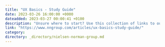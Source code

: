 ```yaml
---
title: "UX Basics - Study Guide"
date: 2023-03-26 16:00:00 +0000
dateadded: 2023-03-27 00:00:41 +0100
description: "Unsure where to start? Use this collection of links to our articles and videos to learn more about the basics of user experience."
link: "https://www.nngroup.com/articles/ux-basics-study-guide/"
category:
directory: _directory/nielsen-norman-group.md
---
```

